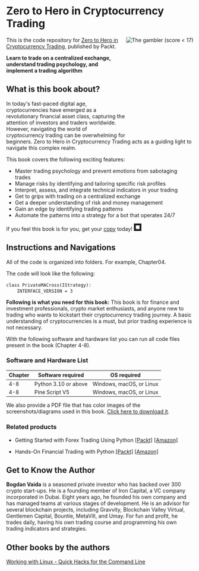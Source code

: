 # Zero to Hero in Cryptocurrency Trading

<a href="https://www.packtpub.com/product/zero-to-hero-in-cryptocurrency-trading/9781837631285?utm_source=github&utm_medium=repository&utm_campaign=9781837631285"><img src="https://content.packt.com/B19414/cover_image_small.jpg" alt="The gambler (score < 17)" height="256px" align="right"></a>

This is the code repository for [Zero to Hero in Cryptocurrency Trading](https://www.packtpub.com/product/zero-to-hero-in-cryptocurrency-trading/9781837631285?utm_source=github&utm_medium=repository&utm_campaign=9781837631285), published by Packt.

**Learn to trade on a centralized exchange, understand trading 
psychology, and implement a trading algorithm**

## What is this book about?
In today's fast-paced digital age, cryptocurrencies have emerged as a revolutionary financial asset class, capturing the attention of investors and traders worldwide. However, navigating the world of cryptocurrency trading can be overwhelming for beginners. Zero to Hero in Cryptocurrency Trading acts as a guiding light to navigate this complex realm.

This book covers the following exciting features:
* Master trading psychology and prevent emotions from sabotaging trades
* Manage risks by identifying and tailoring specific risk profiles
* Interpret, assess, and integrate technical indicators in your trading
* Get to grips with trading on a centralized exchange
* Get a deeper understanding of risk and money management
* Gain an edge by identifying trading patterns
* Automate the patterns into a strategy for a bot that operates 24/7

If you feel this book is for you, get your [copy](https://www.amazon.com/dp/183763128X) today!
<a href="https://www.packtpub.com/?utm_source=github&utm_medium=banner&utm_campaign=GitHubBanner"><img src="https://raw.githubusercontent.com/PacktPublishing/GitHub/master/GitHub.png" 
alt="https://www.packtpub.com/" border="5" /></a>

## Instructions and Navigations
All of the code is organized into folders. For example, Chapter04.

The code will look like the following:
```
class PrivateMACross(IStrategy):
    INTERFACE_VERSION = 3
```

**Following is what you need for this book:**
This book is for finance and investment professionals, crypto market enthusiasts, and anyone new to trading who wants to kickstart their cryptocurrency trading journey. A basic understanding of cryptocurrencies is a must, but prior trading experience is not necessary.	

With the following software and hardware list you can run all code files present in the book (Chapter 4-8).
### Software and Hardware List
| Chapter | Software required | OS required |
| -------- | ------------------------------------ | ----------------------------------- |
| 4-8 | Python 3.10 or above | Windows, macOS, or Linux |
| 4-8 | Pine Script V5 | Windows, macOS, or Linux |

We also provide a PDF file that has color images of the screenshots/diagrams used in this book. [Click here to download it](https://packt.link/pXrot).

### Related products
* Getting Started with Forex Trading Using Python [[Packt]](https://www.packtpub.com/product/getting-started-with-forex-trading-using-python/9781804616857?utm_source=github&utm_medium=repository&utm_campaign=9781804616857) [[Amazon]](https://www.amazon.com/dp/1804616850)

* Hands-On Financial Trading with Python [[Packt]](https://www.packtpub.com/product/hands-on-financial-trading-with-python/9781838982881?utm_source=github&utm_medium=repository&utm_campaign=9781838982881) [[Amazon]](https://www.amazon.com/dp/1838982884)

## Get to Know the Author
**Bogdan Vaida** is a seasoned private investor who has backed over 300 crypto start-ups. He is a founding member of Iron Capital, a VC company incorporated in Dubai. Eight years ago, he founded his own company and has managed teams at various stages of development. He is an advisor for several blockchain projects, including Gravvity, Blockchain Valley Virtual, Gentlemen Capital, Bountie, MetaVill, and Umay. For fun and profit, he trades daily, having his own trading course and programming his own trading indicators and strategies.

## Other books by the authors
[Working with Linux - Quick Hacks for the Command Line](https://www.packtpub.com/product/working-with-linux-quick-hacks-for-the-command-line/9781787129184?utm_source=github&utm_medium=repository&utm_campaign=9781787129184)



